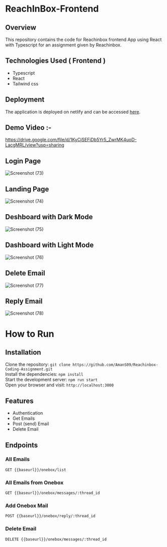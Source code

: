 # ReachInBox-Frontend

## Overview
This repository contains the code for Reachinbox frontend  App using React with Typescript for an assignment given by Reachinbox.

## Technologies Used ( Frontend )
  - Typescript
  - React
  - Tailwind css

## Deployment

The application is deployed on netlify and can be accessed [here](https://reachinbox-coding-assignment.vercel.app/).

## Demo Video :- 

https://drive.google.com/file/d/1KyCjSEFiDb5Yr5_ZwrMK4uoD-LacgMRL/view?usp=sharing

## Login Page

![Screenshot (73)](https://github.com/user-attachments/assets/e3fa8385-3f8b-40a2-9511-1fd08a4aca9d)


## Landing Page

![Screenshot (74)](https://github.com/user-attachments/assets/45adeab6-605c-4738-8328-8c4a33438b73)


## Deshboard with Dark Mode

 ![Screenshot (75)](https://github.com/user-attachments/assets/84a8623c-df10-45ef-9fef-8e21098ed03a)


## Dashboard with Light Mode

![Screenshot (76)](https://github.com/user-attachments/assets/f4b37c38-52eb-4564-80f3-2314a3398cff)


## Delete Email 

![Screenshot (77)](https://github.com/user-attachments/assets/01764672-2aed-46f5-992c-b67b32ac2959)


## Reply Email

![Screenshot (78)](https://github.com/user-attachments/assets/e7e7b6c7-1e18-4ee6-9c83-30660c495a34)


 # How to Run <br/>
 
   <h2>Installation</h2>
   
   Clone the repository:   ``` git clone https://github.com/AmanS09/Reachinbox-Coding-Assignment.git  ``` <br/>
   Install the dependencies:   ``` npm install ``` <br/>
   Start the development server:   ``` npm run start ``` <br/>
   Open your browser and visit:   ``` http://localhost:3000 ``` <br/>
   

   ## Features 
   
  - Authentication
  - Get Emails
  - Post (send) Email
  - Delete Email


   <h2>Endpoints</h2>
   <h3>All Emails</h3>
   <pre><code>GET {{baseurl}}/onebox/list </code></pre>

   <h3>All Emails from Onebox</h3>
   <pre><code>GET {{baseurl}}/onebox/messages/:thread_id </code></pre>

   <h3>Add Onebox Mail</h3>
   <pre><code>POST {{baseurl}}/onebox/reply/:thread_id </code></pre>

   <h3>Delete Email</h3>
   <pre><code>DELETE {{baseurl}}/onebox/messages/:thread_id </code></pre>
  
